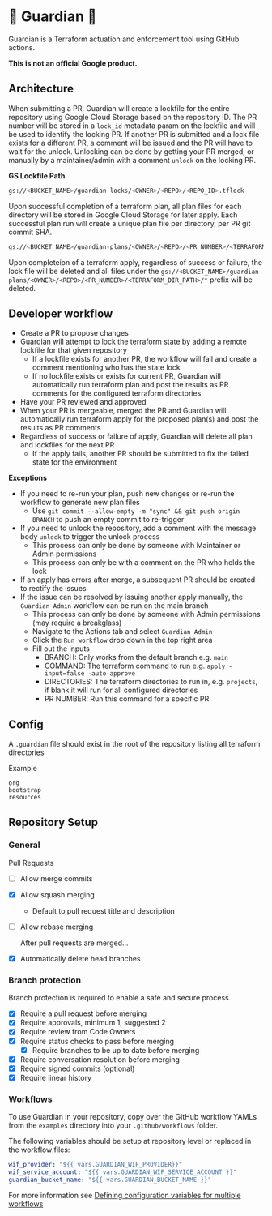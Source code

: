 # 🔱 Guardian 🔱

Guardian is a Terraform actuation and enforcement tool using GitHub actions.

**This is not an official Google product.**

## Architecture

When submitting a PR, Guardian will create a lockfile for the entire repository using Google Cloud Storage based on the repository ID. The PR number will be stored in a `lock_id` metadata param on the lockfile and will be used to identify the locking PR. If another PR is submitted and a lock file exists for a different PR, a comment will be issued and the PR will have to wait for the unlock. Unlocking can be done by getting your PR merged, or manually by a maintainer/admin with a comment `unlock` on the locking PR.

**GS Lockfile Path**

```bash
gs://<BUCKET_NAME>/guardian-locks/<OWNER>/<REPO>/<REPO_ID>.tflock
```

Upon successful completion of a terraform plan, all plan files for each directory will be stored in Google Cloud Storage for later apply. Each successful plan run will create a unique plan file per directory, per PR git commit SHA.

```bash
gs://<BUCKET_NAME>/guardian-plans/<OWNER>/<REPO>/<PR_NUMBER>/<TERRAFORM_DIR_PATH>/<PR_HEAD_SHA>.tfplan
```

Upon completeion of a terraform apply, regardless of success or failure, the lock file will be deleted and all files under the `gs://<BUCKET_NAME>/guardian-plans/<OWNER>/<REPO>/<PR_NUMBER>/<TERRAFORM_DIR_PATH>/*` prefix will be deleted.

## Developer workflow

- Create a PR to propose changes
- Guardian will attempt to lock the terraform state by adding a remote lockfile for that given repository
  - If a lockfile exists for another PR, the workflow will fail and create a comment mentioning who has the state lock
  - If no lockfile exists or exists for current PR, Guardian will automatically run terraform plan and post the results as PR comments for the configured terraform directories
- Have your PR reviewed and approved
- When your PR is mergeable, merged the PR and Guardian will automatically run terraform apply for the proposed plan(s) and post the results as PR comments
- Regardless of success or failure of apply, Guardian will delete all plan and lockfiles for the next PR
  - If the apply fails, another PR should be submitted to fix the failed state for the environment

**Exceptions**

- If you need to re-run your plan, push new changes or re-run the workflow to generate new plan files
  - Use `git commit --allow-empty -m "sync" && git push origin BRANCH` to push an empty commit to re-trigger
- If you need to unlock the repository, add a comment with the message body `unlock` to trigger the unlock process
  - This process can only be done by someone with Maintainer or Admin permissions
  - This process can only be with a comment on the PR who holds the lock
- If an apply has errors after merge, a subsequent PR should be created to rectify the issues
- If the issue can be resolved by issuing another apply manually, the `Guardian Admin` workflow can be run on the main branch
  - This process can only be done by someone with Admin permissions (may require a breakglass)
  - Navigate to the Actions tab and select `Guardian Admin`
  - Click the `Run workflow` drop down in the top right area
  - Fill out the inputs
    - BRANCH: Only works from the default branch e.g. `main`
    - COMMAND: The terraform command to run e.g. `apply -input=false -auto-approve`
    - DIRECTORIES: The terraform directories to run in, e.g. `projects`, if blank it will run for all configured directories
    - PR NUMBER: Run this command for a specific PR

## Config

A `.guardian` file should exist in the root of the repository listing all terraform directories

Example

```shell
org
bootstrap
resources
```

## Repository Setup

### General

Pull Requests

- [ ] Allow merge commits
- [x] Allow squash merging
  - Default to pull request title and description
- [ ] Allow rebase merging

  After pull requests are merged...

- [x] Automatically delete head branches

### Branch protection

Branch protection is required to enable a safe and secure process.

- [x] Require a pull request before merging
- [x] Require approvals, minimum 1, suggested 2
- [x] Require review from Code Owners
- [x] Require status checks to pass before merging
  - [x] Require branches to be up to date before merging
- [x] Require conversation resolution before merging
- [x] Require signed commits (optional)
- [x] Require linear history

### Workflows

To use Guardian in your repository, copy over the GitHub workflow YAMLs from the `examples` directory into your `.github/workflows` folder.

The following variables should be setup at repository level or replaced in the workflow files:

```yaml
wif_provider: "${{ vars.GUARDIAN_WIF_PROVIDER}}"
wif_service_account: "${{ vars.GUARDIAN_WIF_SERVICE_ACCOUNT }}"
guardian_bucket_name: "${{ vars.GUARDIAN_BUCKET_NAME }}"
```

For more information see [Defining configuration variables for multiple workflows](https://docs.github.com/en/actions/learn-github-actions/variables#defining-configuration-variables-for-multiple-workflows)
